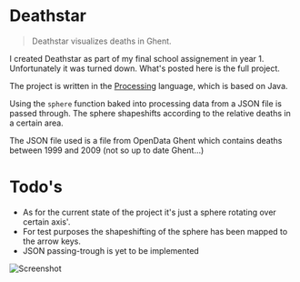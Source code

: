Deathstar
=========

> Deathstar visualizes deaths in Ghent.

I created Deathstar as part of my final school assignement in year 1.
Unfortunately it was turned down. What's posted here is the full project.

The project is written in the [Processing](http://processing.org) language, which is based on Java.

Using the `sphere` function baked into processing data from a JSON file is passed through.
The sphere shapeshifts according to the relative deaths in a certain area.

The JSON file used is a file from OpenData Ghent which contains deaths between 1999 and 2009 (not so up to date Ghent…)

Todo's
======
* As for the current state of the project it's just a sphere rotating over certain axis'.
* For test purposes the shapeshifting of the sphere has been mapped to the arrow keys.
* JSON passing-trough is yet to be implemented

![Screenshot](http://imgur.com/W9oiYOM.png)
